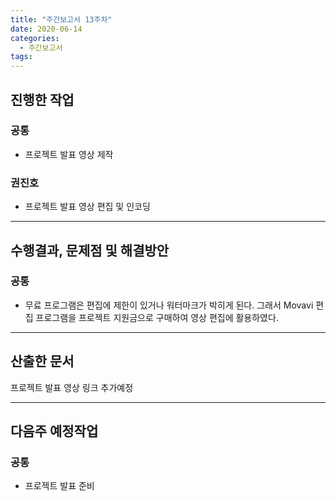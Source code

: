 ```yaml
---
title: "주간보고서 13주차"
date: 2020-06-14
categories:
  - 주간보고서
tags:
---
```


## 진행한 작업

### 공통

- 프로젝트 발표 영상 제작

### 권진호

- 프로젝트 발표 영상 편집 및 인코딩

-----



## 수행결과, 문제점 및 해결방안

### 공통

- 무료 프로그램은 편집에 제한이 있거나 워터마크가 박히게 된다.
그래서 Movavi 편집 프로그램을 프로젝트 지원금으로 구매하여 영상 편집에 활용하였다.
  

-----



## 산출한 문서

프로젝트 발표 영상 링크 추가예정

-----



## 다음주 예정작업

### 공통

-  프로젝트 발표 준비
